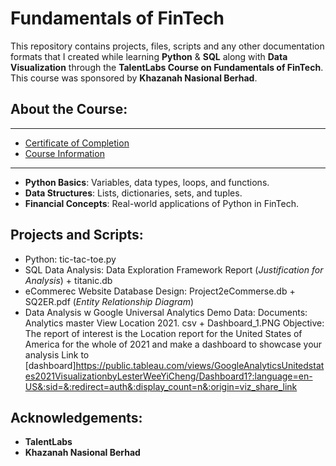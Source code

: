 # Fundamentals of FinTech

This repository contains projects, files, scripts and any other documentation formats that I created while learning **Python** & **SQL** along with **Data Visualization** through the **TalentLabs Course on Fundamentals of FinTech**. This course was sponsored by **Khazanah Nasional Berhad**.

## About the Course:
---
- [Certificate of Completion](https://www.talentlabs.org/certificate/urxKkxn7SKSYi9u48GR6eQ)
- [Course Information](https://www.talentlabs.org/courses/fif)
---
- **Python Basics**: Variables, data types, loops, and functions.
- **Data Structures**: Lists, dictionaries, sets, and tuples.
- **Financial Concepts**: Real-world applications of Python in FinTech.

## Projects and Scripts:
- Python: tic-tac-toe.py
- SQL Data Analysis: Data Exploration Framework Report (_Justification for Analysis_) + titanic.db 
- eCommerec Website Database Design: Project2eCommerse.db + SQ2ER.pdf (_Entity Relationship Diagram_)
- Data Analysis w Google Universal Analytics Demo Data:
    Documents: Analytics master View Location 2021. csv + Dashboard_1.PNG
    Objective: The report of interest is the Location report for the United States of America for the whole of 2021 and make a dashboard to showcase your analysis
Link to [dashboard]<https://public.tableau.com/views/GoogleAnalyticsUnitedstates2021VisualizationbyLesterWeeYiCheng/Dashboard1?:language=en-US&:sid=&:redirect=auth&:display_count=n&:origin=viz_share_link>
## Acknowledgements:
- **TalentLabs**
- **Khazanah Nasional Berhad**
